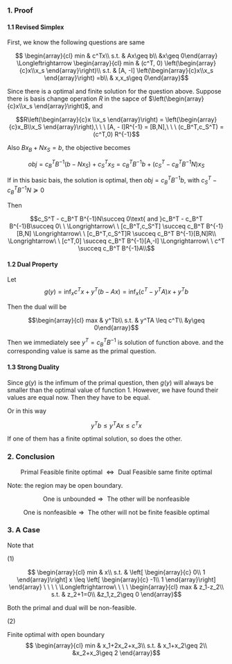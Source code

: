 
### 1. Proof

#### 1.1 Revised Simplex
First, we know the following questions are same

$$ \begin{array}{cl}
min & c^Tx\\
s.t. & Ax\geq b\\
&x\geq 0\end{array} \Longleftrightarrow \begin{array}{cl}
min & (c^T, 0) \left(\begin{array}{c}x\\x_s \end{array}\right)\\
s.t. & [A, -I] \left(\begin{array}{c}x\\x_s \end{array}\right) =b\\
& x,x_s\geq 0\end{array}$$

Since there is a optimal and finite solution for the question above. Suppose there is basis change operation $R$ in the sapce of $\left(\begin{array}{c}x\\x_s \end{array}\right)$, and 

$$R\left(\begin{array}{c}x \\x_s \end{array}\right) = \left(\begin{array}{c}x_B\\x_S \end{array}\right),\ \ \ [A, - I]R^{-1}  = [B,N],\ \ \ (c_B^T,c_S^T) = (c^T,0) R^{-1}$$ 

 Also $Bx_B + N x_S=b$, the objective becomes 

$$ obj = c_B^TB^{-1} (b-Nx_S) +c_S^Tx_S=c_B^T B^{-1} b +(c_S^T - c_B^T B^{-1}N)x_S  $$

If in this basic bais, the solution is optimal, then $obj = c_B^TB^{-1}b$, with $c_S^T - c_B^T B^{-1}N\succeq 0$

Then

$$c_S^T - c_B^T B^{-1}N\succeq 0\text{ and }c_B^T - c_B^T B^{-1}B\succeq 0\ \ \Longrightarrow\ \ [c_B^T,c_S^T] \succeq c_B^T B^{-1}[B,N] \Longrightarrow\ \ [c_B^T,c_S^T]R \succeq c_B^T B^{-1}[B,N]R\\
\Longrightarrow\ \ [c^T,0] \succeq c_B^T B^{-1}[A,-I] \Longrightarrow\ \ c^T \succeq c_B^T B^{-1}A\\$$

#### 1.2 Dual Property

Let $$g(y) = \inf_x c^Tx + y^T(b-Ax) =\inf_x (c^T-y^TA) x +y^Tb$$

Then the dual will be 

$$\begin{array}{cl}
max & y^Tb\\
s.t. &  y^TA \leq c^T\\
&y\geq 0\end{array}$$

Then we immediately see $y^T = c_B^TB^{-1}$ is solution of function above. and the corresponding value is same as the primal question.

#### 1.3 Strong Duality

Since $g(y)$ is the infimum of the primal question, then $g(y)$ will always be smaller than the optimal value of function 1. However, we have found their values are equal now. Then they have to be equal.

Or in this way

$$y^Tb\leq y^TAx \leq c^Tx$$

If one of them has a finite optimal solution, so does the other.

### 2. Conclusion

$$\text{Primal Feasible finite optimal } \Longleftrightarrow \text{  Dual Feasible same finite optimal } $$

Note: the region may be open boundary.

$$\text{One is unbounded} \Rightarrow\text{ The other will be nonfeasible}$$


$$\text{One is nonfeasible} \Rightarrow\text{ The other will not be finite feasible optimal}$$

### 3. A Case
Note that 

(1)

$$ \begin{array}{cl}
min & x\\
s.t. & \left[ \begin{array}{c}
0\\
1
\end{array}\right] x \leq \left[ \begin{array}{c}
-1\\
1
\end{array}\right] \end{array}
 \ \ \ \ \Longleftrightarrow\ \ \ \  \begin{array}{cl}
max & z_1-z_2\\
s.t. & z_2+1=0\\
&z_1,z_2\geq 0 \end{array}$$

Both the primal and dual will be non-feasible.

(2)

Finite optimal with open boundary 
$$ \begin{array}{cl}
min & x_1+2x_2+x_3\\
s.t. & x_1+x_2\geq 2\\
&x_2+x_3\geq 2 \end{array}$$


